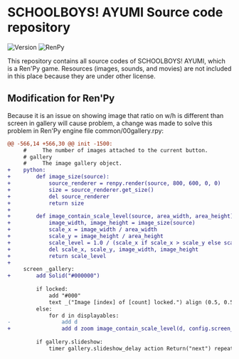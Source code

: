 # SCHOOLBOYS! AYUMI Source code repository

![Version](https://img.shields.io/badge/Version-2.3.0529.1-green.svg?style=flat-square)
![RenPy](https://img.shields.io/badge/RenPy-6.99.14.3.3347-green.svg?style=flat-square)

This repository contains all source codes of SCHOOLBOYS! AYUMI, which is a Ren'Py game. Resources (images, sounds, and movies) are not included in this place because they are under other license.

## Modification for Ren'Py

Because it is an issue on showing image that ratio on w/h is different than screen in gallery will cause problem, a change was made to solve this problem in Ren'Py engine file common/00gallery.rpy:

```patch
@@ -566,14 +566,30 @@ init -1500:
     #     The number of images attached to the current button.
     # gallery
     #     The image gallery object.
+    python:
+        def image_size(source):
+            source_renderer = renpy.render(source, 800, 600, 0, 0)
+            size = source_renderer.get_size()
+            del source_renderer
+            return size
+        
+        def image_contain_scale_level(source, area_width, area_height):
+            image_width, image_height = image_size(source)
+            scale_x = image_width / area_width
+            scale_y = image_height / area_height
+            scale_level = 1.0 / (scale_x if scale_x > scale_y else scale_y)
+            del scale_x, scale_y, image_width, image_height
+            return scale_level
+
     screen _gallery:
+        add Solid("#000000")
 
         if locked:
             add "#000"
             text _("Image [index] of [count] locked.") align (0.5, 0.5)
         else:
             for d in displayables:
-                add d
+                add d zoom image_contain_scale_level(d, config.screen_width, config.screen_height)
 
         if gallery.slideshow:
             timer gallery.slideshow_delay action Return("next") repeat True

```